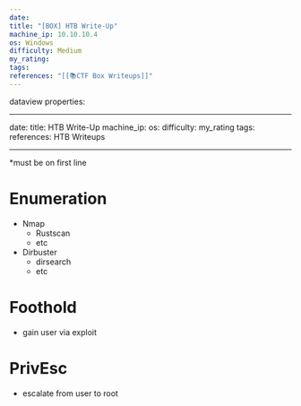 ```yaml
---
date: 
title: "[BOX] HTB Write-Up"
machine_ip: 10.10.10.4
os: Windows
difficulty: Medium
my_rating: 
tags: 
references: "[[📚CTF Box Writeups]]"
---
```

dataview properties:

---
date:
title: HTB Write-Up
machine_ip: 
os: 
difficulty: 
my_rating
tags:
references: HTB Writeups

---


*must be on first line



# Enumeration

- Nmap
	- Rustscan
	- etc
- Dirbuster
	- dirsearch
	- etc


# Foothold
- gain user via exploit


# PrivEsc
- escalate from user to root